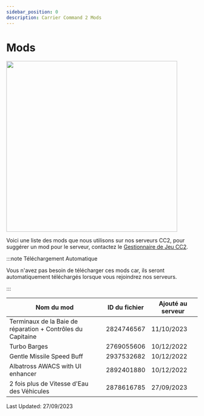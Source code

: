 ```yaml
---
sidebar_position: 0
description: Carrier Command 2 Mods
---
```


# Mods

<div class="flex-vcenter mb-1">
<img src="https://cdn.cloudflare.steamstatic.com/steam/apps/1489630/header_alt_assets_4.jpg" width="450px"/>
</div>

Voici une liste des mods que nous utilisons sur nos serveurs CC2, pour suggérer un mod pour le serveur, contactez le <a href="https://trickys.gg/staffteam">Gestionnaire de Jeu CC2</a>.

:::note Téléchargement Automatique

Vous n'avez pas besoin de télécharger ces mods car, ils seront automatiquement téléchargés lorsque vous rejoindrez nos serveurs.

:::

| Nom du mod                                                  | ID du fichier | Ajouté au serveur |
| ----------------------------------------------------------- | ------------- | ----------------- |
| Terminaux de la Baie de réparation + Contrôles du Capitaine | 2824746567    | 11/10/2023        |
| Turbo Barges                                                | 2769055606    | 10/12/2022        |
| Gentle Missile Speed Buff                                   | 2937532682    | 10/12/2022        |
| Albatross AWACS with UI enhancer                            | 2892401880    | 10/12/2022        |
| 2 fois plus de Vitesse d'Eau des Véhicules                  | 2878616785    | 27/09/2023        |

Last Updated: 27/09/2023